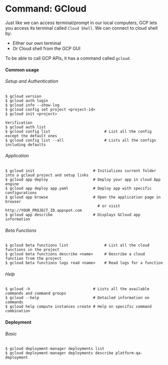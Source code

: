 # Command: GCloud

Just like we can access terminal/prompt in our local computers, GCP lets you access its terminal called `Cloud Shell`. We can connect to cloud shell by:

* Either our own terminal
* Or Cloud shell from the GCP GUI

To be able to call GCP APIs, it has a command called `gcloud`.

#### Common usage

###### Setup and Authentication

```
$ gcloud version
$ gcloud auth login
$ gcloud info --show-log
$ gcloud config set project <project-id>
$ gcloud init <project>

Verification
$ gcloud auth list
$ gcloud config list                        # List all the config except the default ones
$ gcloud config list --all                  # Lists all the configs including defaults
```

###### Application

```
$ gcloud init                          # Initializes current folder into a gcloud project and setup links
$ gcloud app deploy                    # Deploy your app in cloud App engine
$ gcloud app deploy app.yaml           # Deploy app with specific configurations
$ gcloud app browse                    # Open the application page in browser
                                         # or visit http://YOUR_PROJECT_ID.appspot.com
$ gcloud app describe                  # Displays GCloud app information
```

###### Beta Functions

```
$ gcloud beta functions list                # List all the cloud functions in the project
$ gcloud beta functions describe <name>     # Describe a cloud function from the project
$ gcloud beta functions logs read <name>    # Read logs for a function
```

###### Help

```
$ gcloud -h                            # Lists all the available commands and command groups
$ gcloud --help                        # Detailed information on commands
$ gcloud help compute instances create # Help on specific command combination
```

#### Deployment

###### Basic

```
$ gcloud deployment-manager deployments list
$ gcloud deployment-manager deployments describe platform-qa-deployment
```



